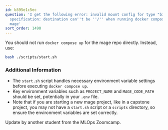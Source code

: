 ```yaml
---
id: b395e1c5ec
question: 'I get the following error: invalid mount config for type "bind": invalid
  specification: destination can''t be ''/'' when running docker compose up when running
  mage'
sort_order: 1490
---
```


You should not run `docker compose up` for the mage repo directly. Instead, use:

```bash
bash ./scripts/start.sh
```

### Additional Information

- The `start.sh` script handles necessary environment variable settings before executing `docker compose up`.
- Key environment variables such as `PROJECT_NAME` and `MAGE_CODE_PATH` should be set, potentially in your `.env` file.
- Note that if you are starting a new mage project, like in a capstone project, you may not have a `start.sh` script or a `scripts` directory, so ensure the environment variables are set correctly.

Update by another student from the MLOps Zoomcamp.